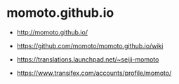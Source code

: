 # momoto.github.io

- http://momoto.github.io/
- https://github.com/momoto/momoto.github.io/wiki


- https://translations.launchpad.net/~seiji-momoto
- https://www.transifex.com/accounts/profile/momoto/
